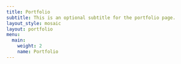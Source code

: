 ```yaml
---
title: Portfolio
subtitle: This is an optional subtitle for the portfolio page.
layout_style: mosaic
layout: portfolio
menu:
  main:
    weight: 2
    name: Portfolio
---
```

